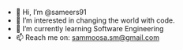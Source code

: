 - 👋 Hi, I’m @sameers91
- 👀 I’m interested in changing the world with code.
- 🌱 I’m currently learning Software Engineering
- 📫 Reach me on: sammoosa.sm@gmail.com

<!---
sameers91/sameers91 is a ✨ special ✨ repository because its `README.md` (this file) appears on your GitHub profile.
You can click the Preview link to take a look at your changes.
--->
